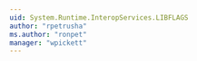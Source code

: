 ```yaml
---
uid: System.Runtime.InteropServices.LIBFLAGS
author: "rpetrusha"
ms.author: "ronpet"
manager: "wpickett"
---
```

